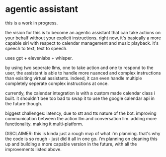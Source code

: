 # agentic assistant

this is a work in progress.

the vision for this is to become an agentic assistant that can take actions on your behalf without your explicit instructions. right now, it's basically a more capable siri with respect to calendar management and music playback. it's speech to text, text to speech.

uses gpt + elevenlabs + whisper.

by using two seperate llms, one to take action and one to respond to the user, the assistant is able to handle more nuanced and complex instructions than exisiting virtual assistants. indeed, it can even handle multiple completely seperate complex instructions at once.

currently, the calendar integration is with a custom made calendar class i built. it shouldn't bee too bad to swap it to use the google calendar api in the future though.

biggest challenges: latency, due to stt and tts nature of the bot. improving communication between the action llm and conversation llm. adding more functionality. making it multi-platform.

DISCLAIMER: this is kinda just a rough mvp of what i'm planning. that's why the code is so rough - just did it all in one go. i'm planning on cleaning this up and building a more capable version in the future, with all the improvements listed above.
